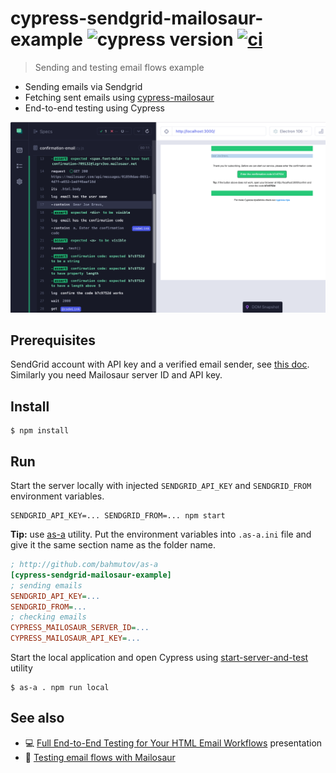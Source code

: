 # cypress-sendgrid-mailosaur-example ![cypress version](https://img.shields.io/badge/cypress-12.1.0-brightgreen) [![ci](https://github.com/bahmutov/cypress-sendgrid-mailosaur-example/actions/workflows/ci.yml/badge.svg?branch=main)](https://github.com/bahmutov/cypress-sendgrid-mailosaur-example/actions/workflows/ci.yml)

> Sending and testing email flows example

- Sending emails via Sendgrid
- Fetching sent emails using [cypress-mailosaur](https://github.com/mailosaur/cypress-mailosaur)
- End-to-end testing using Cypress

![Confirmation code email](./images/email.png)

## Prerequisites

SendGrid account with API key and a verified email sender, see [this doc](https://sendgrid.com/docs/for-developers/sending-email/quickstart-nodejs/). Similarly you need Mailosaur server ID and API key.

## Install

```shell
$ npm install
```

## Run

Start the server locally with injected `SENDGRID_API_KEY` and `SENDGRID_FROM` environment variables.

```
SENDGRID_API_KEY=... SENDGRID_FROM=... npm start
```

**Tip:** use [as-a](https://github.com/bahmutov/as-a) utility. Put the environment variables into `.as-a.ini` file and give it the same section name as the folder name.

```ini
; http://github.com/bahmutov/as-a
[cypress-sendgrid-mailosaur-example]
; sending emails
SENDGRID_API_KEY=...
SENDGRID_FROM=...
; checking emails
CYPRESS_MAILOSAUR_SERVER_ID=...
CYPRESS_MAILOSAUR_API_KEY=...
```

Start the local application and open Cypress using [start-server-and-test](https://github.com/bahmutov/start-server-and-test) utility

```text
$ as-a . npm run local
```

## See also

- 💻 [Full End-to-End Testing for Your HTML Email Workflows](https://slides.com/bahmutov/email-testing) presentation
- 📝 [Testing email flows with Mailosaur](https://filiphric.com/testing-email-flows-with-mailosaur)
